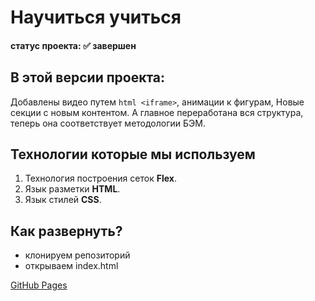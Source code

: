 # Научиться учиться
#### статус проекта: :white_check_mark: завершен 

## В этой версии проекта:
Добавлены видео путем ```html <iframe>```, анимации к фигурам, Новые секции с новым контентом. А главное переработана вся структура, теперь она соответствует методологии БЭМ.

## Технологии которые мы используем 
1. Технология построения сеток **Flex**.
2. Язык разметки **HTML**. 
3. Язык стилей **CSS**.

## Как развернуть?
  - клонируем репозиторий 
  - открываем index.html

[GitHub Pages](https://alekseev-aleksandr.github.io/how-to-learn/)

